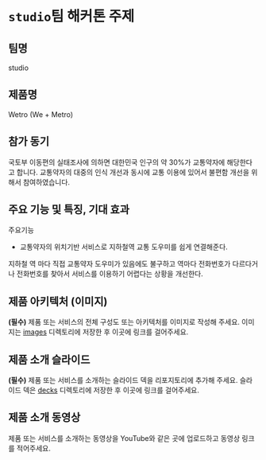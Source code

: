 # `studio`팀 해커톤 주제

## 팀명
studio

## 제품명
Wetro
(We + Metro)

## 참가 동기
국토부 이동편의 실태조사에 의하면 대한민국 인구의 약 30%가 교통약자에 해당한다고 합니다.
교통약자의 대중의 인식 개선과 동시에 교통 이용에 있어서 불편함 개선을 위해서 참여하였습니다.

## 주요 기능 및 특징, 기대 효과
주요기능

- 교통약자의 위치기반 서비스로 지하철역 교통 도우미를 쉽게 연결해준다.

지하철 역 마다 직접 교통약자 도우미가 있음에도 불구하고 역마다 전화번호가 다르다거나 전화번호를 찾아서 서비스를 이용하기 어렵다는 상황을 개선한다.

## 제품 아키텍처 (이미지)

**(필수)** 제품 또는 서비스의 전체 구성도 또는 아키텍처를 이미지로 작성해 주세요. 이미지는 [images](./images) 디렉토리에 저장한 후 이곳에 링크를 걸어주세요.

## 제품 소개 슬라이드

**(필수)** 제품 또는 서비스를 소개하는 슬라이드 덱을 리포지토리에 추가해 주세요. 슬라이드 덱은 [decks](./decks) 디렉토리에 저장한 후 이곳에 링크를 걸어주세요.

## 제품 소개 동영상

제품 또는 서비스를 소개하는 동영상을 YouTube와 같은 곳에 업로드하고 동영상 링크를 적어주세요.
